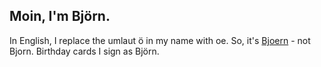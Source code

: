 ## Moin, I'm Björn. 

In English, I replace the umlaut ö in my name with oe. So, it's [Bjoern](http://ipa-reader.xyz/?text=%CB%88bj%C5%93%CA%81n&voice=Joanna) - not Bjorn. Birthday cards I sign as Björn.

<!--
**BHFock/BHFock** is a ✨ _special_ ✨ repository because its `README.md` (this file) appears on your GitHub profile.

Here are some ideas to get you started:

- 🔭 I’m currently working on ...
- 🌱 I’m currently learning ...
- 👯 I’m looking to collaborate on ...
- 🤔 I’m looking for help with ...
- 💬 Ask me about ...
- 📫 How to reach me: ...
- 😄 Pronouns: ...
- ⚡ Fun fact: ...
-->
